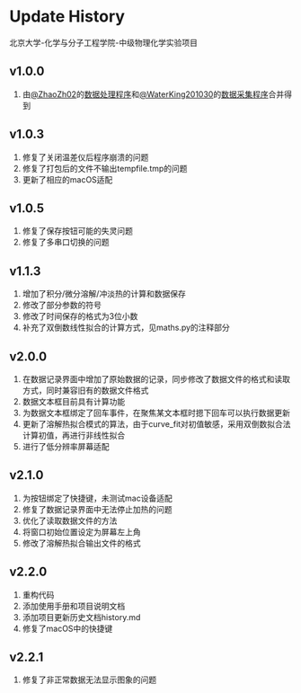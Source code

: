 # Update History

北京大学-化学与分子工程学院-中级物理化学实验项目

## v1.0.0

1. 由[@ZhaoZh02](https://github.com/ZhaoZh02)的[数据处理程序](https://github.com/ZhaoZh02/ReynoldsCorrection)和[@WaterKing201030](https://github.com/WaterKing201030)的[数据采集程序](https://github.com/WaterKing201030/SWC-IID-Combust)合并得到

## v1.0.3

1. 修复了关闭温差仪后程序崩溃的问题
2. 修复了打包后的文件不输出tempfile.tmp的问题
3. 更新了相应的macOS适配

## v1.0.5

1. 修复了保存按钮可能的失灵问题
2. 修复了多串口切换的问题

## v1.1.3

1. 增加了积分/微分溶解/冲淡热的计算和数据保存
2. 修改了部分参数的符号
3. 修改了时间保存的格式为3位小数
4. 补充了双倒数线性拟合的计算方式，见maths.py的注释部分

## v2.0.0

1. 在数据记录界面中增加了原始数据的记录，同步修改了数据文件的格式和读取方式，同时兼容旧有的数据文件格式
2. 数据文本框目前具有计算功能
3. 为数据文本框绑定了回车事件，在聚焦某文本框时摁下回车可以执行数据更新
4. 更新了溶解热拟合模式的算法，由于curve_fit对初值敏感，采用双倒数拟合法计算初值，再进行非线性拟合
5. 进行了低分辨率屏幕适配

## v2.1.0

1. 为按钮绑定了快捷键，未测试mac设备适配
2. 修复了数据记录界面中无法停止加热的问题
3. 优化了读取数据文件的方法
4. 将窗口初始位置设定为屏幕左上角
5. 修改了溶解热拟合输出文件的格式

## v2.2.0

1. 重构代码
2. 添加使用手册和项目说明文档
3. 添加项目更新历史文档history.md
4. 修复了macOS中的快捷键

## v2.2.1

1. 修复了非正常数据无法显示图象的问题

